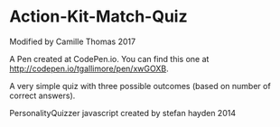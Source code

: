 # Action-Kit-Match-Quiz

Modified by Camille Thomas 2017

A Pen created at CodePen.io. You can find this one at http://codepen.io/tgallimore/pen/xwGOXB.

 A very simple quiz with three possible outcomes (based on number of correct answers).

PersonalityQuizzer javascript created by stefan hayden 2014
